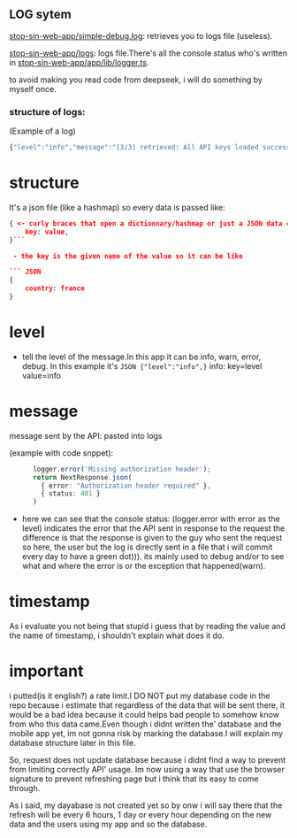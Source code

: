 ## LOG sytem

[stop-sin-web-app/simple-debug.log](simple-debug.log): retrieves you to logs file (useless).

[stop-sin-web-app/logs](logs): logs file.There's all the console status who's written in [stop-sin-web-app/app/lib/logger.ts](app/lib/logger.ts).

to avoid making you read code from deepseek, i will do something by myself once.

 ### structure of logs:
(Example of a log)
``` typescript
{"level":"info","message":"[3/3] retrieved: All API keys loaded successfully","timestamp":"2025-10-10 16:22:44"}
```

# structure

It's a json file (like a hashmap) so every data is passed like:
``` JSON
{ <- curly braces that open a dictionnary/hashmap or just a JSON data container 
    key: value,
}```

 - the key is the given name of the value so it can be like

``` JSON
{
    country: france
}
```

# level

 - tell the level of the message.In this app it can be info, warn, error, debug.
In this example it's ```JSON {"level":"info",}``` info: key=level  value=info

# message

message sent by the API: pasted into logs 

(example with code snppet):
``` typescript
      logger.error('Missing authorization header');
      return NextResponse.json(
        { error: "Authorization header required" },
        { status: 401 } 
      )
```
 - here we can see that the console status: (logger.error with error as the level) indicates the error that the API sent in response to the request
the difference is that the response is given to the guy who sent the request so here, the user
but the log is directly sent in a file that i will commit every day to have a green dot))).
its mainly used to debug and/or to see what and where the error is or the exception that happened(warn).

# timestamp

As i evaluate you not being that stupid i guess that by reading the value and the name of timestamp,
i shouldn't explain what does it do.

# important

i putted(is it english?) a rate limit.I DO NOT put my database code in the repo because i estimate that regardless of the data that will be sent there,
it would be a bad idea because it could helps bad people to somehow know from who this data came.Even though i didnt written the' database and the mobile app yet, im not gonna risk by marking the database.I will explain my database structure later in this file.

So, request does not update database because i didnt find a way to prevent from limiting correctly API' usage.
Im now using a way that use the browser signature to prevent refreshing page but i think that its easy to come through.

As i said, my dayabase is not created yet so by onw i will say there that the refresh will be every 6 hours, 1 day or every hour depending on the new data and the users using my app and so the database.



